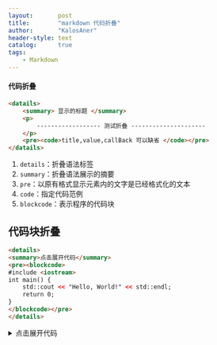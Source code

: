 ```yaml
---
layout:       post
title:        "markdown 代码折叠"
author:       "KalosAner"
header-style: text
catalog:      true
tags:
    - Markdown
---
```


#### 代码折叠

```html
<datails>
    <summary> 显示的标题 </summary>
    <p>
        ------------------ 测试折叠 ---------------------
    </p>
    <pre><code>title,value,callBack 可以缺省 </code></pre>
</datails>
```

1. `details`：折叠语法标签
2. `summary`：折叠语法展示的摘要
3. `pre`：以原有格式显示元素内的文字是已经格式化的文本
4. `code`：指定代码范例
5. `blockcode`：表示程序的代码块

## 代码块折叠

~~~html
<details>
<summary>点击展开代码</summary>
<pre><blockcode>
#include <iostream>
int main() {
    std::cout << "Hello, World!" << std::endl;
    return 0;
}
</blockcode></pre>
</details>
~~~




<details>
<summary>点击展开代码</summary>

```cpp
// 这里是折叠的代码块
#include <iostream>
int main() {
    std::cout << "Hello, World!" << std::endl;
    return 0;
}
```
</details>
    
